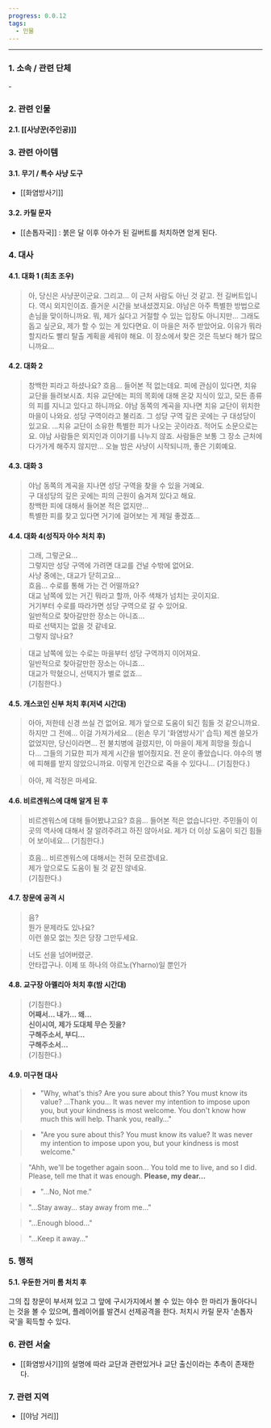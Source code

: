 ```yaml
---
progress: 0.0.12
tags:
  - 인물
---
```

---
### 1. 소속 / 관련 단체
\-
### 2. 관련 인물
#### 2.1. [[사냥꾼(주인공)]]

### 3. 관련 아이템
#### 3.1. 무기 / 특수 사냥 도구
- [[화염방사기]]
#### 3.2. 카릴 문자
- [[손톱자국]] : 붉은 달 이후 야수가 된 길버트를 처치하면 얻게 된다.

### 4. 대사
#### 4.1. 대화 1 (최초 조우)
> 아, 당신은 사냥꾼이군요.
그리고… 이 근처 사람도 아닌 것 같고.
전 길버트입니다. 역시 외지인이죠.
즐거운 시간을 보내셨겠지요. 야남은 아주 특별한 방법으로 손님을 맞이하니까요.
뭐, 제가 싫다고 거절할 수 있는 입장도 아니지만…
그래도 돕고 싶군요, 제가 할 수 있는 게 있다면요.
이 마을은 저주 받았어요.
이유가 뭐라 할지라도 빨리 탈출 계획을 세워야 해요.
이 장소에서 찾은 것은 득보다 해가 많으니까요…

#### 4.2. 대화 2
> 창백한 피라고 하셨나요?
흐음… 들어본 적 없는데요.
피에 관심이 있다면, 치유 교단을 들려보시죠.
치유 교단에는 피의 목회에 대해 온갖 지식이 있고, 모든 종류의 피를 지니고 있다고 하니까요.
야남 동쪽의 계곡을 지나면 치유 교단이 위치한 마을이 나와요. 성당 구역이라고 불리죠.
그 성당 구역 깊은 곳에는 구 대성당이 있고요.
…치유 교단이 소유한 특별한 피가 나오는 곳이라죠. 적어도 소문으로는요.
야남 사람들은 외지인과 이야기를 나누지 않죠.
사람들은 보통 그 장소 근처에 다가가게 해주지 않지만...
오늘 밤은 사냥이 시작되니까, 좋은 기회예요.

#### 4.3. 대화 3
> 야남 동쪽의 계곡을 지나면 성당 구역을 찾을 수 있을 거예요.  
구 대성당의 깊은 곳에는 피의 근원이 숨겨져 있다고 해요.  
창백한 피에 대해서 들어본 적은 없지만…  
특별한 피를 찾고 있다면 거기에 걸어보는 게 제일 좋겠죠…

#### 4.4. 대화 4(성직자 야수 처치 후)
> 그래, 그렇군요…  
그렇지만 성당 구역에 가려면 대교를 건널 수밖에 없어요.  
사냥 중에는, 대교가 닫히고요…  
흐음… 수로를 통해 가는 건 어떨까요?  
대교 남쪽에 있는 거긴 뭐라고 할까, 아주 색채가 넘치는 곳이지요.  
거기부터 수로를 따라가면 성당 구역으로 갈 수 있어요.  
일반적으로 찾아갈만한 장소는 아니죠…  
따로 선택지는 없을 것 같네요.  
그렇지 않나요?

>대교 남쪽에 있는 수로는 마을부터 성당 구역까지 이어져요.  
일반적으로 찾아갈만한 장소는 아니죠…  
대교가 막혔으니, 선택지가 별로 없죠…  
(기침한다.)

#### 4.5. 개스코인 신부 처치 후(저녁 시간대)
> 아아, 저한테 신경 쓰실 건 없어요.
제가 앞으로 도움이 되긴 힘들 것 같으니까요.
하지만 그 전에... 이걸 가져가세요…
(왼손 무기 '화염방사기' 습득)
제겐 쓸모가 없었지만, 당신이라면…
전 불치병에 걸렸지만, 이 마을이 제게 희망을 줬습니다…
그들의 기묘한 피가 제게 시간을 벌어줬지요.
전 운이 좋았습니다. 야수의 병에 피해를 받지 않았으니까요.
이렇게 인간으로 죽을 수 있다니…
(기침한다.)

> 아아, 제 걱정은 마세요.

#### 4.6. 비르겐워스에 대해 알게 된 후
>비르겐워스에 대해 들어봤냐고요?
흐음… 들어본 적은 없습니다만.
주민들이 이곳의 역사에 대해서 잘 알려주려고 하진 않아서요.
제가 더 이상 도움이 되긴 힘들어 보이네요…
(기침한다.)

> 흐음… 비르겐워스에 대해서는 전혀 모르겠네요.  
제가 앞으로도 도움이 될 것 같진 않네요.  
(기침한다.)

#### 4.7. 창문에 공격 시
> 음?  
뭔가 문제라도 있나요?  
이런 쓸모 없는 짓은 당장 그만두세요.

> 너도 선을 넘어버렸군.  
안타깝구나. 이제 또 하나의 야르노(Yharno)일 뿐인가

#### 4.8. 교구장 아멜리아 처치 후(밤 시간대)
> (기침한다.)  
**어째서… 내가… 왜…**  
**신이시여, 제가 도대체 무슨 짓을?**  
**구해주소서, 부디…**  
**구해주소서…**  
(기침한다.)


#### 4.9. 미구현 대사
> - "Why, what's this? Are you sure about this? You must know its value? …Thank you… It was never my intention to impose upon you, but your kindness is most welcome. You don't know how much this will help. Thank you, really…"

> - "Are you sure about this? You must know its value? It was never my intention to impose upon you, but your kindness is most welcome."

> "Ahh, we'll be together again soon... You told me to live, and so I did. Please, tell me that it was enough. **Please, my dear…**

> - "…No, Not me."

> "…Stay away… stay away from me…"

> "…Enough blood…"

> "…Keep it away…"


### 5. 행적
#### 5.1. 우둔한 거미 롬 처치 후
그의 집 창문이 부서져 있고 그 앞에 구시가지에서 볼 수 있는 야수 한 마리가 돌아다니는 것을 볼 수 있으며, 플레이어를 발견시 선제공격을 한다. 처치시 카릴 문자 '손톱자국'을 획득할 수 있다.

### 6. 관련 서술
- [[화염방사기]]의 설명에 따라 교단과 관련있거나 교단 출신이라는 추측이 존재한다.
### 7. 관련 지역
- [[야남 거리]]